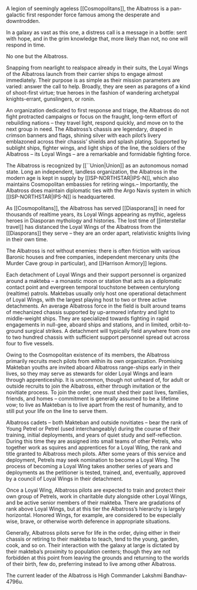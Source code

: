 A legion of seemingly ageless [[Cosmopolitans]], the Albatross is a pan-galactic first responder force famous among the desperate and downtrodden.

In a galaxy as vast as this one, a distress call is a message in a bottle: sent with hope, and in the grim knowledge that, more likely than not, no one will respond in time. 

No one but the Albatross. 

Snapping from nearlight to realspace already in their suits, the Loyal Wings of the Albatross launch from their carrier ships to engage almost immediately. Their purpose is as simple as their mission parameters are varied: answer the call to help. Broadly, they are seen as paragons of a kind of shoot-first virtue; true heroes in the fashion of wandering archetypal knights-errant, gunslingers, or ronin. 

An organization dedicated to first response and triage, the Albatross do not fight protracted campaigns or focus on the fraught, long-term effort of rebuilding nations – they travel light, respond quickly, and move on to the next group in need. The Albatross’s chassis are legendary, draped in crimson banners and flags, shining silver with each pilot’s livery emblazoned across their chassis’ shields and splash plating. Supported by sublight ships, fighter wings, and light ships of the line, the soldiers of the Albatross – its Loyal Wings – are a remarkable and formidable fighting force. 

The Albatross is recognized by [[``Union|Union]] as an autonomous nomad state. Long an independent, landless organization, the Albatross in the modern age is kept in supply by [[ISP-NORTHSTAR|IPS-N]], which also maintains Cosmopolitan embassies for retiring wings.– Importantly, the Albatross does maintain diplomatic ties with the Argo Navis system in which [[ISP-NORTHSTAR|IPS-N]] is headquartered. 

As [[Cosmopolitans]], the Albatross has served [[Diasporans]] in need for thousands of realtime years, its Loyal Wings appearing as mythic, ageless heroes in Diasporan mythology and histories. The lost time of [[interstellar travel]] has distanced the Loyal Wings of the Albatross from the [[Diasporans]] they serve – they are an order apart, relativistic knights living in their own time. 

The Albatross is not without enemies: there is often friction with various Baronic houses and free companies, independent mercenary units (the Murder Cave group in particular), and [[Harrison Armory]] legions. 

Each detachment of Loyal Wings and their support personnel is organized around a makteba – a monastic moon or station that acts as a diplomatic contact point and evergreen temporal touchstone between centurylong (realtime) patrols. Maktebas usually only host one operational detachment of Loyal Wings, with the largest playing host to two or three active detachments. An average Albatross force in the field is built around teams of mechanized chassis supported by up-armored infantry and light to middle-weight ships. They are specialized towards fighting in rapid engagements in null-gee, aboard ships and stations, and in limited, orbit-to-ground surgical strikes. A detachment will typically field anywhere from one to two hundred chassis with sufficient support personnel spread out across four to five vessels. 

Owing to the Cosmopolitan existence of its members, the Albatross primarily recruits mech pilots from within its own organization. Promising Makteban youths are invited aboard Albatross range-ships early in their lives, so they may serve as stewards for older Loyal Wings and learn through apprenticeship. It is uncommon, though not unheard of, for adult or outside recruits to join the Albatross, either through invitation or the novitiate process. To join the order, one must shed their past lives, families, friends, and homes – commitment is generally assumed to be a lifetime vow; to live as Makteban is to live apart from the rest of humanity, and to still put your life on the line to serve them. 

Albatross cadets – both Makteban and outside novitiates – bear the rank of Young Petrel or Petrel (used interchangeably) during the course of their training, initial deployments, and years of quiet study and self-reflection. During this time they are assigned into small teams of other Petrels, who together work as squires and apprentices for a Loyal Wing, the rank and title granted to Albatross mech pilots. After some years of this service and deployment, Petrels may seek nomination to become a Loyal Wing. The process of becoming a Loyal Wing takes another series of years and deployments as the petitioner is tested, trained, and, eventually, approved by a council of Loyal Wings in their detachment. 

Once a Loyal Wing, Albatross pilots are expected to train and protect their own group of Petrels, work in charitable duty alongside other Loyal Wings, and be active senior members of their makteba. There are gradations of rank above Loyal Wings, but at this tier the Albatross’s hierarchy is largely horizontal. Honored Wings, for example, are considered to be especially wise, brave, or otherwise worth deference in appropriate situations. 

Generally, Albatross pilots serve for life in the order, dying either in their chassis or retiring to their makteba to teach, tend to the young, garden, cook, and so on. Their interaction with the galaxy at large is dictated by their makteba’s proximity to population centers; though they are not forbidden at this point from leaving the grounds and returning to the worlds of their birth, few do, preferring instead to live among other Albatross. 

The current leader of the Albatross is High Commander Lakshmi Bandhav-4796u.